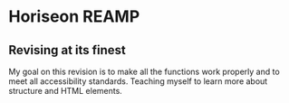 # Horiseon REAMP

## Revising at its finest

My goal on this revision is to make all the functions work properly and to meet all accessibility standards. Teaching       myself to learn more about structure and HTML elements. 

